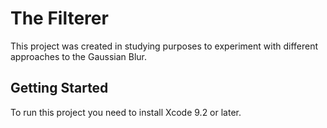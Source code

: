 # The Filterer

This project was created in studying purposes to experiment with different approaches to the Gaussian Blur.

## Getting Started

To run this project you need to install Xcode 9.2 or later.
